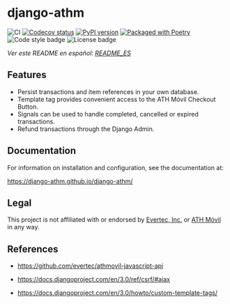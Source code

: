 # django-athm 

![CI](https://github.com/django-athm/django-athm/workflows/CI/badge.svg?branch=master)
[![Codecov status](https://codecov.io/gh/django-athm/django-athm/branch/master/graph/badge.svg)](https://codecov.io/gh/django-athm/django-athm)
[![PyPI version](https://img.shields.io/pypi/v/django-athm.svg)](https://pypi.org/project/django-athm/)
[![Packaged with Poetry](https://img.shields.io/badge/package_manager-poetry-blue.svg)](https://poetry.eustace.io/)
![Code style badge](https://badgen.net/badge/code%20style/black/000)
![License badge](https://img.shields.io/github/license/django-athm/django-athm.svg)

_Ver este README en español: [README_ES](/README_ES)_

## Features

* Persist transactions and item references in your own database.
* Template tag provides convenient access to the ATH Móvil Checkout Button.
* Signals can be used to handle completed, cancelled or expired transactions.
* Refund transactions through the Django Admin.


## Documentation

For information on installation and configuration, see the documentation at:

https://django-athm.github.io/django-athm/

## Legal

This project is not affiliated with or endorsed by [Evertec, Inc.](https://www.evertecinc.com/) or [ATH Móvil](https://portal.athmovil.com/) in any way.


## References

- https://github.com/evertec/athmovil-javascript-api

- https://docs.djangoproject.com/en/3.0/ref/csrf/#ajax

- https://docs.djangoproject.com/en/3.0/howto/custom-template-tags/

